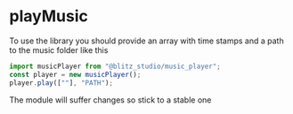 # playMusic

To use the library you should provide an array with time stamps and a path to the music folder like this

```javascript
import musicPlayer from "@blitz_studio/music_player";
const player = new musicPlayer();
player.play([""], "PATH");
```

The module will suffer changes so stick to a stable one
